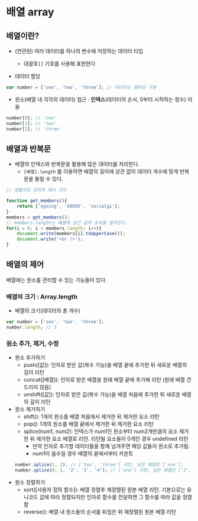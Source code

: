 # 배열 array
## 배열이란?
- (연관된) 여러 데이터를 하나의 변수에 저장하는 데이터 타입
    - 대괄호`[]` 기호를 사용해 표현한다

- 데이터 할당
```javascript
var number = ['one', 'two', 'three']; // 데이터는 콤마로 구분
```
- 원소(배열 내 각각의 데이터) 접근 : **인덱스**(데이터의 순서, 0부터 시작하는 정수) 이용
```javascript
number[0]; // 'one'
number[1]; // 'two'
number[2]; // 'three'
```

## 배열과 반복문
- 배열의 인덱스와 반복문을 활용해 많은 데이터를 처리한다.
    - `[배열].length` 를 이용하면 배열의 길이에 상관 없이 데이터 개수에 맞게 반복문을 돌릴 수 있다.
```javascript
// 생활코딩 강의의 예시 코드

function get_members(){
    return ['egoing', 'k8805', 'sorialgi'];
}
members = get_members();
// members.length는 배열에 담긴 값의 숫자를 알려준다. 
for(i = 0; i < members.length; i++){
    document.write(members[i].toUpperCase());   
    document.write('<br />');
}
```

## 배열의 제어
배열에는 원소를 관리할 수 있는 기능들이 있다.
### 배열의 크기 : Array.length
- 배열의 크기(데이터의 총 개수)
```javascript
var number = ['one', 'two', 'three']; 
number.length; // 3
```

### 원소 추가, 제거, 수정
- 원소 추가하기
    - push([값]): 인자로 받은 값(복수 가능)을 배열 끝에 추가한 뒤 새로운 배열의 길이 리턴
    - concat([배열]): 인자로 받은 배열을 원래 배열 끝에 추가해 리턴 (원래 배열 건드리지 않음)
    - unshift([값]): 인자로 받은 값(복수 가능)을 배열 처음에 추가한 뒤 새로운 배열의 길이 리턴
- 원소 제거하기 
    - shift(): 1개의 원소를 배열 처음에서 제거한 뒤 제거한 요소 리턴
    - pop(): 1개의 원소를 배열 끝에서 제거한 뒤 제거한 요소 리턴
    - splice(num1, num2): 인덱스가 num1인 원소부터 num2개만큼의 요소 제거한 뒤 제거한 요소 배열로 리턴. 리턴될 요소들이 0개인 경우 undefined 리턴
        - 만약 인자로 추가할 데이터들을 함께 넘겨주면 해당 값들이 원소로 추가됨.
        - num1이 음수일 경우 배열의 끝에서부터 카운트
    ```javascript
    number.splice(1, 2); // ['two', 'three'] 리턴, 남은 배열은 ['one'];
    number.splice(0, 1, '2', '3', '4'); // ['one'] 리턴, 남은 배열은 ['2', '3', '4'];
    ```
- 원소 정렬하기
    - sort([사용자 정의 함수]): 배열 정렬후 재정렬된 원본 배열 리턴. 기본으로는 유니코드 값에 따라 정렬되지만 인자로 함수를 전달하면 그 함수를 따라 값을 정렬함
    - reverse(): 배열 내 원소들의 순서를 뒤집은 뒤 재정렬된 원본 배열 리턴


